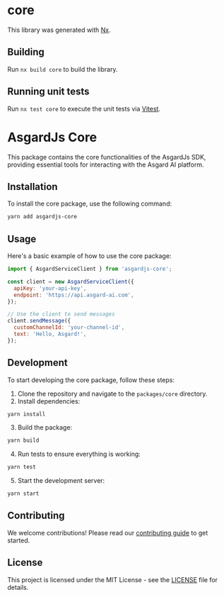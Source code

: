 # core

This library was generated with [Nx](https://nx.dev).

## Building

Run `nx build core` to build the library.

## Running unit tests

Run `nx test core` to execute the unit tests via [Vitest](https://vitest.dev/).
# AsgardJs Core

This package contains the core functionalities of the AsgardJs SDK, providing essential tools for interacting with the Asgard AI platform.

## Installation

To install the core package, use the following command:

```sh
yarn add asgardjs-core
```

## Usage

Here's a basic example of how to use the core package:

```javascript
import { AsgardServiceClient } from 'asgardjs-core';

const client = new AsgardServiceClient({
  apiKey: 'your-api-key',
  endpoint: 'https://api.asgard-ai.com',
});

// Use the client to send messages
client.sendMessage({
  customChannelId: 'your-channel-id',
  text: 'Hello, Asgard!',
});
```

## Development

To start developing the core package, follow these steps:

1. Clone the repository and navigate to the `packages/core` directory.
2. Install dependencies:

```sh
yarn install
```

3. Build the package:

```sh
yarn build
```

4. Run tests to ensure everything is working:

```sh
yarn test
```

5. Start the development server:

```sh
yarn start
```

## Contributing

We welcome contributions! Please read our [contributing guide](../../CONTRIBUTING.md) to get started.

## License

This project is licensed under the MIT License - see the [LICENSE](../../LICENSE) file for details.
